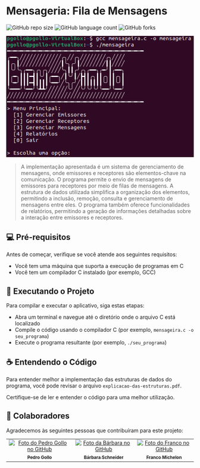 # Mensageria: Fila de Mensagens

![GitHub repo size](https://img.shields.io/github/repo-size/pbgollo/mensageira?style=for-the-badge)
![GitHub language count](https://img.shields.io/github/languages/count/pbgollo/mensageira?style=for-the-badge)
![GitHub forks](https://img.shields.io/github/forks/pbgollo/mensageira?style=for-the-badge)

<img src="imagem.png" alt="Exemplo imagem">

> A implementação apresentada é um sistema de gerenciamento de mensagens, onde emissores e receptores são elementos-chave na comunicação. O programa permite o envio de mensagens de emissores para receptores por meio de filas de mensagens. A estrutura de dados utilizada simplifica a organização dos elementos, permitindo a inclusão, remoção, consulta e gerenciamento de mensagens entre eles. O programa também oferece funcionalidades de relatórios, permitindo a geração de informações detalhadas sobre a interação entre emissores e receptores.

## 💻 Pré-requisitos

Antes de começar, verifique se você atende aos seguintes requisitos:

- Você tem uma máquina que suporta a execução de programas em C
- Você tem um compilador C instalado (por exemplo, GCC)

## 🚀 Executando o Projeto

Para compilar e executar o aplicativo, siga estas etapas:

- Abra um terminal e navegue até o diretório onde o arquivo C está localizado
- Compile o código usando o compilador C (por exemplo, `mensageira.c -o seu_programa`)
- Execute o programa resultante (por exemplo, `./seu_programa`)

## ☕ Entendendo o Código

Para entender melhor a implementação das estruturas de dados do programa, você pode revisar o arquivo `explicacao-das-estruturas.pdf`.

Certifique-se de ler e entender o código para uma melhor utilização.

## 🤝 Colaboradores

Agradecemos às seguintes pessoas que contribuíram para este projeto:

<table>
  <tr>
    <td align="center">
      <a href="https://github.com/pbgollo" title="Perfil do Pedro Gollo no GitHub">
        <img src="https://avatars.githubusercontent.com/u/130512644" width="100px;" alt="Foto do Pedro Gollo no GitHub"/><br>
        <sub>
          <b>Pedro Gollo</b>
        </sub>
      </a>
    </td>
    <td align="center">
      <a href="https://github.com/Schneiderella" title="Perfil da Bárbara no GitHub">
        <img src="https://avatars.githubusercontent.com/u/110864285" width="100px;" alt="Foto da Bárbara no GitHub"/><br>
        <sub>
          <b>Bárbara Schneider</b>
        </sub>
      </a>
    </td>
    <td align="center">
      <a href="https://github.com/FasterThanM" title="Perfil do Franco no GitHub">
        <img src="https://avatars.githubusercontent.com/u/129175432" width="100px;" alt="Foto do Franco no GitHub"/><br>
        <sub>
          <b>Franco Michelon</b>
        </sub>
      </a>
    </td>
  </tr>
</table>
